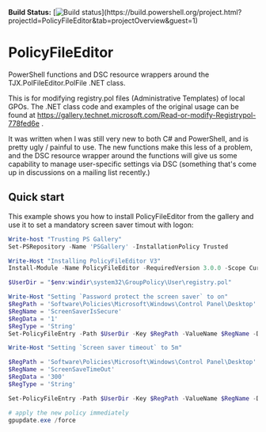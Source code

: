 __Build Status:__ [![Build status](https://build.powershell.org/guestAuth/app/rest/builds/buildType:(id:PolicyFileEditor_PublishStatusToGitHub)/statusIcon)](https://build.powershell.org/project.html?projectId=PolicyFileEditor&tab=projectOverview&guest=1)

# PolicyFileEditor

PowerShell functions and DSC resource wrappers around the TJX.PolFileEditor.PolFile .NET class.

This is for modifying registry.pol files (Administrative Templates) of local GPOs.  The .NET class code and examples of the original usage can be found at https://gallery.technet.microsoft.com/Read-or-modify-Registrypol-778fed6e .

It was written when I was still very new to both C# and PowerShell, and is pretty ugly / painful to use.  The new functions make this less of a problem, and the DSC resource wrapper around the functions will give us some capability to manage user-specific settings via DSC (something that's come up in discussions on a mailing list recently.)

## Quick start

This example shows you how to install PolicyFileEditor from the gallery and use it to set a mandatory screen saver timout with logon:

```powershell
Write-host "Trusting PS Gallery"
Set-PSRepository -Name 'PSGallery' -InstallationPolicy Trusted

Write-Host "Installing PolicyFileEditor V3"
Install-Module -Name PolicyFileEditor -RequiredVersion 3.0.0 -Scope CurrentUser

$UserDir = "$env:windir\system32\GroupPolicy\User\registry.pol"

Write-Host "Setting `Password protect the screen saver` to on"
$RegPath = 'Software\Policies\Microsoft\Windows\Control Panel\Desktop'
$RegName = 'ScreenSaverIsSecure'
$RegData = '1'
$RegType = 'String'
Set-PolicyFileEntry -Path $UserDir -Key $RegPath -ValueName $RegName -Data $RegData -Type $RegType

Write-Host "Setting `Screen saver timeout` to 5m"

$RegPath = 'Software\Policies\Microsoft\Windows\Control Panel\Desktop'
$RegName = 'ScreenSaveTimeOut'
$RegData = '300'
$RegType = 'String'

Set-PolicyFileEntry -Path $UserDir -Key $RegPath -ValueName $RegName -Data $RegData -Type $RegType

# apply the new policy immediately
gpupdate.exe /force
```
